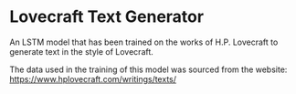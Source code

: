 # Lovecraft Text Generator

An LSTM model that has been trained on the works of H.P. Lovecraft to generate text in the style of Lovecraft.

The data used in the training of this model was sourced from the website: https://www.hplovecraft.com/writings/texts/


